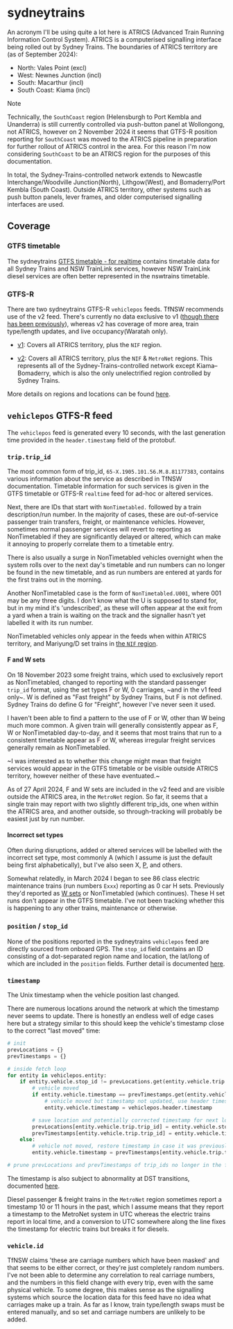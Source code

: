 # sydneytrains

An acronym I'll be using quite a lot here is ATRICS (Advanced Train Running Information Control System). ATRICS is a computerised signalling interface being rolled out by Sydney Trains. The boundaries of ATRICS territory are (as of September 2024):
- North: Vales Point (excl)
- West: Newnes Junction (incl)
- South: Macarthur (incl)
- South Coast: Kiama (incl)

> [!NOTE]
> Technically, the `SouthCoast` region (Helensburgh to Port Kembla and Unanderra) is still currently controlled via push-button panel at Wollongong, not ATRICS, however on 2 November 2024 it seems that GTFS-R position reporting for `SouthCoast` was moved to the ATRICS pipeline in preparation for further rollout of ATRICS control in the area. For this reason I'm now considering `SouthCoast` to be an ATRICS region for the purposes of this documentation.

In total, the Sydney-Trains-controlled network extends to Newcastle Interchange/Woodville Junction(North), Lithgow(West), and Bomaderry/Port Kembla (South Coast). Outside ATRICS territory, other systems such as push button panels, lever frames, and older computerised signalling interfaces are used.

## Coverage
### GTFS timetable
The sydneytrains [GTFS timetable - for realtime](https://opendata.transport.nsw.gov.au/dataset/public-transport-timetables-realtime) contains timetable data for all Sydney Trains and NSW TrainLink services, however NSW TrainLink diesel services are often better represented in the nswtrains timetable.

### GTFS-R
There are two sydneytrains GTFS-R `vehiclepos` feeds. TfNSW recommends use of the v2 feed. There's currently no data exclusive to v1 ([though there has been previously](#f-and-w-sets)), whereas v2 has coverage of more area, train type/length updates, and live occupancy(Waratah only).

- [v1](https://opendata.transport.nsw.gov.au/dataset/public-transport-realtime-vehicle-positions): Covers all ATRICS territory, plus the `NIF` region.

- [v2](https://opendata.transport.nsw.gov.au/dataset/public-transport-realtime-vehicle-positions-v2): Covers all ATRICS territory, plus the `NIF` & `MetroNet` regions. This represents all of the Sydney-Trains-controlled network except Kiama–Bomaderry, which is also the only unelectrified region controlled by Sydney Trains.

More details on regions and locations can be found [here](locations/README.md).

## `vehiclepos` GTFS-R feed
The `vehiclepos` feed is generated every 10 seconds, with the last generation time provided in the `header.timestamp` field of the protobuf.

### `trip.trip_id`
The most common form of trip_id, `65-X.1905.101.56.M.8.81177383`, contains various information about the service as described in TfNSW documentation. Timetable information for such services is given in the GTFS timetable or GTFS-R `realtime` feed for ad-hoc or altered services.

Next, there are IDs that start with `NonTimetabled.` followed by a train description/run number. In the majority of cases, these are out-of-service passenger train transfers, freight, or maintenance vehicles. However, sometimes normal passenger services will revert to reporting as NonTimetabled if they are significantly delayed or altered, which can make it annoying to properly correlate them to a timetable entry.

There is also usually a surge in NonTimetabled vehicles overnight when the system rolls over to the next day's timetable and run numbers can no longer be found in the new timetable, and as run numbers are entered at yards for the first trains out in the morning.

Another NonTimetabled case is the form of `NonTimetabled.U001`, where 001 may be any three digits. I don't know what the U is supposed to stand for, but in my mind it's 'undescribed', as these will often appear at the exit from a yard when a train is waiting on the track and the signaller hasn't yet labelled it with its run number.

NonTimetabled vehicles only appear in the feeds when within ATRICS territory, and Mariyung/D set trains in [the `NIF` region](locations/README.md#nif).

#### F and W sets
On 18 November 2023 some freight trains, which used to exclusively report as NonTimetabled, changed to reporting with the standard passenger `trip_id` format, using the set types F or W, 0 carriages, ~and in the v1 feed only~. W is defined as "Fast freight" by Sydney Trains, but F is not defined. Sydney Trains do define G for "Freight", however I've never seen it used.

I haven't been able to find a pattern to the use of F or W, other than W being much more common. A given train will generally consistently appear as F, W or NonTimetabled day-to-day, and it seems that most trains that run to a consistent timetable appear as F or W, whereas irregular freight services generally remain as NonTimetabled.

~I was interested as to whether this change might mean that freight services would appear in the GTFS timetable or be visible outside ATRICS territory, however neither of these have eventuated.~

As of 27 April 2024, F and W sets are included in the v2 feed and are visible outside the ATRICS area, in the `MetroNet` region. So far, it seems that a single train may report with two slightly different trip_ids, one when within the ATRICS area, and another outside, so through-tracking will probably be easiest just by run number.

#### Incorrect set types
Often during disruptions, added or altered services will be labelled with the incorrect set type, most commonly A (which I assume is just the default being first alphabetically), but I've also seen X, [P](https://twitter.com/Tugzrida/status/1499549896474464259), and others.

Somewhat relatedly, in March 2024 I began to see 86 class electric maintenance trains (run numbers `Exxx`) reporting as 0 car H sets. Previously they'd reported as [W sets](#f-and-w-sets) or NonTimetabled (which continues). These H set runs don't appear in the GTFS timetable. I've not been tracking whether this is happening to any other trains, maintenance or otherwise.

### `position` / `stop_id`
None of the positions reported in the sydneytrains `vehiclepos` feed are directly sourced from onboard GPS. The `stop_id` field contains an ID consisting of a dot-separated region name and location, the lat/long of which are included in the `position` fields. Further detail is documented [here](locations/README.md).

### `timestamp`
The Unix timestamp when the vehicle position last changed.

There are numerous locations around the network at which the timestamp never seems to update. There is honestly an endless well of edge cases here but a strategy similar to this should keep the vehicle's timestamp close to the correct "last moved" time:

```python
# init
prevLocations = {}
prevTimestamps = {}

# inside fetch loop
for entity in vehiclepos.entity:
    if entity.vehicle.stop_id != prevLocations.get(entity.vehicle.trip.trip_id):
        # vehicle moved
        if entity.vehicle.timestamp == prevTimestamps.get(entity.vehicle.trip.trip_id):
            # vehicle moved but timestamp not updated, use header timestamp
            entity.vehicle.timestamp = vehiclepos.header.timestamp

        # save location and potentially corrected timestamp for next loop
        prevLocations[entity.vehicle.trip.trip_id] = entity.vehicle.stop_id
        prevTimestamps[entity.vehicle.trip.trip_id] = entity.vehicle.timestamp
    else:
        # vehicle not moved, restore timestamp in case it was previously corrected
        entity.vehicle.timestamp = prevTimestamps[entity.vehicle.trip.trip_id]

# prune prevLocations and prevTimestamps of trip_ids no longer in the feed
```

The timestamp is also subject to abnormality at DST transitions, documented [here](DaylightSaving.md#gtfs-r-vehiclepos).

Diesel passenger & freight trains in the `MetroNet` region sometimes report a timestamp 10 or 11 hours in the past, which I assume means that they report a timestamp to the MetroNet system in UTC whereas the electric trains report in local time, and a conversion to UTC somewhere along the line fixes the timestamp for electric trains but breaks it for diesels.

### `vehicle.id`
TfNSW claims 'these are carriage numbers which have been masked' and that seems to be either correct, or they're just completely random numbers. I've not been able to determine any correlation to real carriage numbers, and the numbers in this field change with every trip, even with the same physical vehicle. To some degree, this makes sense as the signalling systems which source the location data for this feed have no idea what carriages make up a train. As far as I know, train type/length swaps must be entered manually, and so set and carriage numbers are unlikely to be added.
